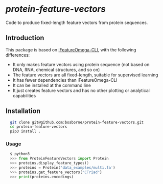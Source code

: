 # *protein-feature-vectors*

Code to produce fixed-length feature vectors from protein sequences.

## Introduction

This package is based on [iFeatureOmega-CLI](https://github.com/Superzchen/iFeatureOmega-CLI), with the following differences:

- It only makes feature vectors using protein sequence (not based on DNA, RNA, chemical structures, and so on)
- The feature vectors are all fixed-length, suitable for supervised learning
- It has fewer dependencies than iFeatureOmega-CLI
- It can be installed at the command line
- It just creates feature vectors and has no other plotting or analytical capabilities

## Installation

```sh  
  git clone git@github.com:bosborne/protein-feature-vectors.git
  cd protein-feature-vectors
  pip3 install .
```

### Usage

```python
  $ python3
  >>> from ProteinFeatureVectors import Protein
  >>> proteins.display_feature_types()
  >>> proteins = Protein('data_examples/multi.fa')
  >>> proteins.get_feature_vectors("CTriad")
  >>> print(proteins.encodings)
```
